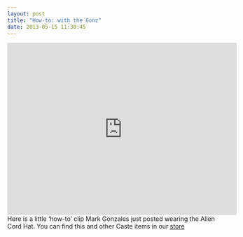 ```yaml
---
layout: post
title: "How-to: with the Gonz"
date: 2013-05-15 11:30:45
---
```


<p><iframe frameborder="0" height="393" src="http://www.youtube.com/embed/FTHM8hvqxdE" width="524"></iframe>Here is a little &#8216;how-to&#8217; clip Mark Gonzales just posted wearing the Allen Cord Hat. You can find this and other Caste items in our <a href="http://store.castequality.com">store</a></p>
